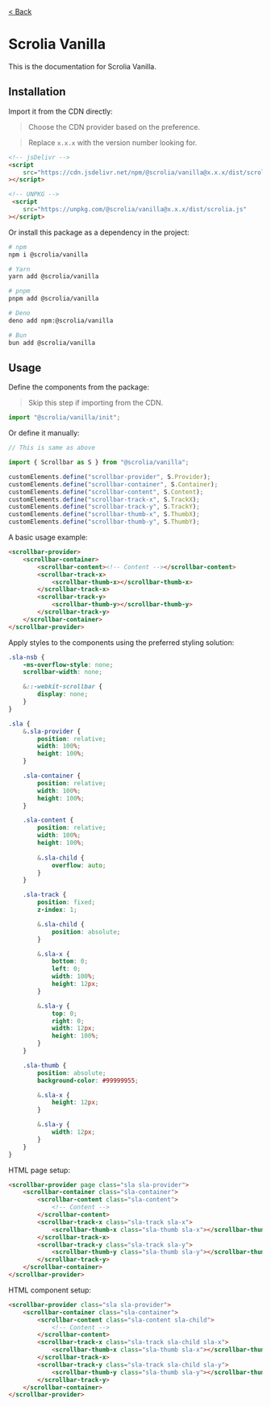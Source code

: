 [< Back](../README.md)

# Scrolia Vanilla

This is the documentation for Scrolia Vanilla.

## Installation

Import it from the CDN directly:

> Choose the CDN provider based on the preference.

> Replace `x.x.x` with the version number looking for.

```html
<!-- jsDelivr -->
<script
    src="https://cdn.jsdelivr.net/npm/@scrolia/vanilla@x.x.x/dist/scrolia.js"
></script>

<!-- UNPKG -->
 <script
    src="https://unpkg.com/@scrolia/vanilla@x.x.x/dist/scrolia.js"
></script>
```

Or install this package as a dependency in the project:

```sh
# npm
npm i @scrolia/vanilla

# Yarn
yarn add @scrolia/vanilla

# pnpm
pnpm add @scrolia/vanilla

# Deno
deno add npm:@scrolia/vanilla

# Bun
bun add @scrolia/vanilla
```

## Usage

Define the components from the package:

> Skip this step if importing from the CDN.

```ts
import "@scrolia/vanilla/init";
```

Or define it manually:

```ts
// This is same as above

import { Scrollbar as S } from "@scrolia/vanilla";

customElements.define("scrollbar-provider", S.Provider);
customElements.define("scrollbar-container", S.Container);
customElements.define("scrollbar-content", S.Content);
customElements.define("scrollbar-track-x", S.TrackX);
customElements.define("scrollbar-track-y", S.TrackY);
customElements.define("scrollbar-thumb-x", S.ThumbX);
customElements.define("scrollbar-thumb-y", S.ThumbY);
```

A basic usage example:

```html
<scrollbar-provider>
    <scrollbar-container>
        <scrollbar-content><!-- Content --></scrollbar-content>
        <scrollbar-track-x>
            <scrollbar-thumb-x></scrollbar-thumb-x>
        </scrollbar-track-x>
        <scrollbar-track-y>
            <scrollbar-thumb-y></scrollbar-thumb-y>
        </scrollbar-track-y>
    </scrollbar-container>
</scrollbar-provider>
```

Apply styles to the components using the preferred styling solution:

```css
.sla-nsb {
    -ms-overflow-style: none;
    scrollbar-width: none;

    &::-webkit-scrollbar {
        display: none;
    }
}

.sla {
    &.sla-provider {
        position: relative;
        width: 100%;
        height: 100%;
    }

    .sla-container {
        position: relative;
        width: 100%;
        height: 100%;
    }

    .sla-content {
        position: relative;
        width: 100%;
        height: 100%;
        
        &.sla-child {
            overflow: auto;
        }
    }

    .sla-track {
        position: fixed;
        z-index: 1;

        &.sla-child {
            position: absolute;
        }

        &.sla-x {
            bottom: 0;
            left: 0;
            width: 100%;
            height: 12px;
        }

        &.sla-y {
            top: 0;
            right: 0;
            width: 12px;
            height: 100%;
        }
    }

    .sla-thumb {
        position: absolute;
        background-color: #99999955;

        &.sla-x {
            height: 12px;
        }

        &.sla-y {
            width: 12px;
        }
    }
}
```

HTML page setup:

```html
<scrollbar-provider page class="sla sla-provider">
    <scrollbar-container class="sla-container">
        <scrollbar-content class="sla-content">
            <!-- Content -->
        </scrollbar-content>
        <scrollbar-track-x class="sla-track sla-x">
            <scrollbar-thumb-x class="sla-thumb sla-x"></scrollbar-thumb-x>
        </scrollbar-track-x>
        <scrollbar-track-y class="sla-track sla-y">
            <scrollbar-thumb-y class="sla-thumb sla-y"></scrollbar-thumb-y>
        </scrollbar-track-y>
    </scrollbar-container>
</scrollbar-provider>
```

HTML component setup:

```html
<scrollbar-provider class="sla sla-provider">
    <scrollbar-container class="sla-container">
        <scrollbar-content class="sla-content sla-child">
            <!-- Content -->
        </scrollbar-content>
        <scrollbar-track-x class="sla-track sla-child sla-x">
            <scrollbar-thumb-x class="sla-thumb sla-x"></scrollbar-thumb-x>
        </scrollbar-track-x>
        <scrollbar-track-y class="sla-track sla-child sla-y">
            <scrollbar-thumb-y class="sla-thumb sla-y"></scrollbar-thumb-y>
        </scrollbar-track-y>
    </scrollbar-container>
</scrollbar-provider>
```
